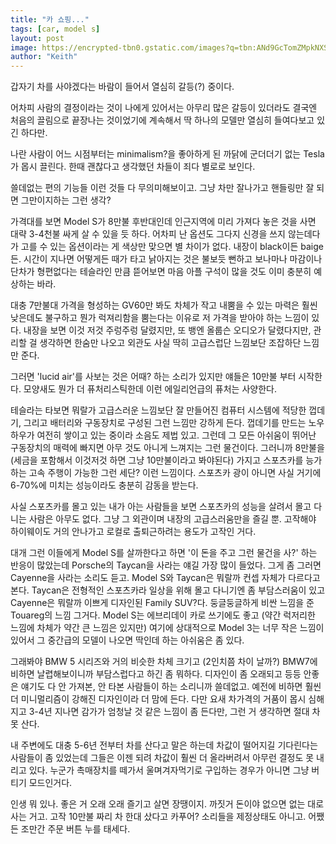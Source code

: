 ```yaml
---
title: "카 쇼핑..."
tags: [car, model s]
layout: post
image: https://encrypted-tbn0.gstatic.com/images?q=tbn:ANd9GcTomZMpkNXSSsPIXQQYuT8tN3jOT0dZuA2uyA&usqp=CAU
author: "Keith"
---
```


갑자기 차를 사야겠다는 바람이 들어서 열심히 갈등(?) 중이다.

어차피 사람의 결정이라는 것이 나에게 있어서는 아무리 많은 갈등이 있더라도 결국엔 처음의 끌림으로 끝장나는 것이었기에 계속해서 딱 하나의 모델만 열심히 들여다보고 있긴 하다만.

나란 사람이 어느 시점부터는 minimalism?을 좋아하게 된 까닭에 군더더기 없는 Tesla가 몹시 끌린다. 한때 괜찮다고 생각했던 차들이 죄다 별로로 보인다.

쓸데없는 편의 기능들 이런 것들 다 무의미해보이고. 그냥 차만 잘나가고 핸들링만 잘 되면 그만이지하는 그런 생각?

가격대를 보면 Model S가 8만불 후반대인데 인근지역에 미리 가져다 놓은 것을 사면 대략 3-4천불 싸게 살 수 있을 듯 하다. 어차피 난 옵션도 그다지 신경을 쓰지 않는데다가 고를 수 있는 옵션이라는 게 색상만 맞으면 별 차이가 없다. 내장이 black이든 baige든. 시간이 지나면 어떻게든 때가 타고 낡아지는 것은 불보듯 뻔하고 보나마나 마감이나 단차가 형편없다는 테슬라인 만큼 뜯어보면 마음 아플 구석이 많을 것도 이미 충분히 예상하는 바라.

대충 7만불대 가격을 형성하는 GV60만 봐도 차체가 작고 내뿜을 수 있는 마력은 훨씬 낮은데도 불구하고 뭔가 럭져리함을 뿜는다는 이유로 저 가격을 받아야 하는 느낌이 있다. 내장을 보면 이것 저것 주렁주렁 달렸지만, 또 뱅엔 올룹슨 오디오가 달렸다지만, 관리할 걸 생각하면 한숨만 나오고 외관도 사실 딱히 고급스럽단 느낌보단 조잡하단 느낌만 준다. 

그러면 'lucid air'를 사보는 것은 어때? 하는 소리가 있지만 얘들은 10만불 부터 시작한다. 모양새도 뭔가 더 퓨처리스틱한데 이런 에일리언급의 퓨처는 사양한다.

테슬라는 타보면 뭐랄가 고급스러운 느낌보단 잘 만들어진 컴퓨터 시스템에 적당한 껍데기, 그리고 배터리와 구동장치로 구성된 그런 느낌만 강하게 든다. 껍데기를 만드는 노우하우가 여전히 쌓이고 있는 중이라 소음도 제법 있고. 그런데 그 모든 아쉬움이 뛰어난 구동장치의 매력에 빠지면 아무 것도 아니게 느껴지는 그런 물건이다. 그러니까 8만불을 (세금을 포함해서 이것저것 하면 그냥 10만불이라고 봐야된다) 가지고 스포츠카를 능가하는 고속 주행이 가능한 그런 세단? 이런 느낌이다. 스포츠카 광이 아니면 사실 거기에 6-70%에 미치는 성능이라도 충분히 감동을 받는다.

사실 스포츠카를 몰고 있는 내가 아는 사람들을 보면 스포츠카의 성능을 살려서 몰고 다니는 사람은 아무도 없다. 그냥 그 외관이며 내장의 고급스러움만을 즐길 뿐. 고작해야 하이웨이도 거의 안나가고 로컬로 출퇴근하려는 용도가 고작인 거다. 

대개 그런 이들에게 Model S를 살까한다고 하면 '이 돈을 주고 그런 물건을 사?' 하는 반응이 많았는데 Porsche의 Taycan을 사라는 얘길 가장 많이 들었다. 그게 좀 그러면 Cayenne을 사라는 소리도 듣고. Model S와 Taycan은 뭐랄까 컨셉 자체가 다르다고 본다. Taycan은 전형적인 스포츠카라 일상을 위해 몰고 다니기엔 좀 부담스러움이 있고 Cayenne은 뭐랄까 이쁘게 디자인된 Family SUV?다. 둥글둥글하게 비싼 느낌을 준 Touareg의 느낌 그거다. Model S는 에브리데이 카로 쓰기에도 좋고 (약간 럭저리한 느낌에 차체가 약간 큰 느낌은 있지만) 여기에 상대적으로 Model 3는 너무 작은 느낌이 있어서 그 중간급의 모델이 나오면 딱인데 하는 아쉬움은 좀 있다. 

그래봐야 BMW 5 시리즈와 거의 비슷한 차체 크기고 (2인치쯤 차이 날까?) BMW7에 비하면 날렵해보이니까 부담스럽다고 하긴 좀 뭐하다. 디자인이 좀 오래되고 등등 안좋은 얘기도 다 안 가져본, 안 타본 사람들이 하는 소리니까 쓸데없고. 예전에 비하면 훨씬 더 미니멀리즘이 강해진 디자인이라 더 맘에 든다. 다만 요새 차가격의 거품이 몹시 심해지고 3-4년 지나면 감가가 엄청날 것 같은 느낌이 좀 든다만, 그런 거 생각하면 절대 차 못 산다.

내 주변에도 대충 5-6년 전부터 차를 산다고 말은 하는데 차값이 떨어지길 기다린다는 사람들이 좀 있었는데 그들은 이젠 되려 차값이 훨씬 더 올라버려서 아무런 결정도 못 내리고 있다. 누군가 촉매장치를 떼가서 울며겨자먹기로 구입하는 경우가 아니면 그냥 버티기 모드인거다. 

인생 뭐 있나. 좋은 거 오래 오래 즐기고 살면 장땡이지. 까짓거 돈이야 없으면 없는 대로 사는 거고. 고작 10만불 짜리 차 한대 샀다고 카푸어? 소리들을 제정상태도 아니고. 어쨌든 조만간 주문 버튼 누를 태세다.